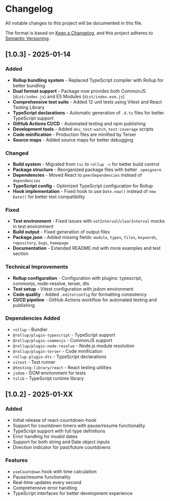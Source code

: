 # Changelog

All notable changes to this project will be documented in this file.

The format is based on [Keep a Changelog](https://keepachangelog.com/en/1.0.0/),
and this project adheres to [Semantic Versioning](https://semver.org/spec/v2.0.0.html).

## [1.0.3] - 2025-01-14

### Added

- **Rollup bundling system** - Replaced TypeScript compiler with Rollup for better bundling
- **Dual format support** - Package now provides both CommonJS (`dist/index.js`) and ES Modules (`dist/index.esm.js`)
- **Comprehensive test suite** - Added 12 unit tests using Vitest and React Testing Library
- **TypeScript declarations** - Automatic generation of `.d.ts` files for better TypeScript support
- **GitHub Actions CI/CD** - Automated testing and npm publishing
- **Development tools** - Added `dev`, `test:watch`, `test:coverage` scripts
- **Code minification** - Production files are minified by Terser
- **Source maps** - Added source maps for better debugging

### Changed

- **Build system** - Migrated from `tsc` to `rollup -c` for better build control
- **Package structure** - Reorganized package files with better `.npmignore`
- **Dependencies** - Moved React to `peerDependencies` instead of `dependencies`
- **TypeScript config** - Optimized TypeScript configuration for Rollup
- **Hook implementation** - Fixed hook to use `Date.now()` instead of `new Date()` for better test compatibility

### Fixed

- **Test environment** - Fixed issues with `setInterval`/`clearInterval` mocks in test environment
- **Build output** - Fixed generation of output files
- **Package.json** - Added missing fields: `module`, `types`, `files`, `keywords`, `repository`, `bugs`, `homepage`
- **Documentation** - Extended README.md with more examples and test section

### Technical Improvements

- **Rollup configuration** - Configuration with plugins: typescript, commonjs, node-resolve, terser, dts
- **Test setup** - Vitest configuration with jsdom environment
- **Code quality** - Added `.editorconfig` for formatting consistency
- **CI/CD pipeline** - GitHub Actions workflow for automated testing and publishing

### Dependencies Added

- `rollup` - Bundler
- `@rollup/plugin-typescript` - TypeScript support
- `@rollup/plugin-commonjs` - CommonJS support
- `@rollup/plugin-node-resolve` - Node.js module resolution
- `@rollup/plugin-terser` - Code minification
- `rollup-plugin-dts` - TypeScript declarations
- `vitest` - Test runner
- `@testing-library/react` - React testing utilities
- `jsdom` - DOM environment for tests
- `tslib` - TypeScript runtime library

## [1.0.2] - 2025-01-XX

### Added

- Initial release of react-countdown-hook
- Support for countdown timers with pause/resume functionality
- TypeScript support with full type definitions
- Error handling for invalid dates
- Support for both string and Date object inputs
- Direction indicator for past/future countdowns

### Features

- `useCountdown` hook with time calculation
- Pause/resume functionality
- Real-time updates every second
- Comprehensive error handling
- TypeScript interfaces for better development experience
